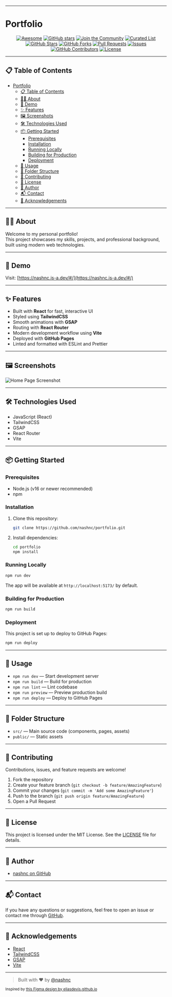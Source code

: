 

---

# Portfolio

<div align="center">

[![Awesome](https://img.shields.io/badge/Awesome-Profile-blueviolet?logo=github)](https://github.com/nashnc/portfolio)
[![GitHub stars](https://img.shields.io/github/stars/nashnc/portfolio?style=social)](https://github.com/nashnc/portfolio/stargazers)
[![Join the Community](https://img.shields.io/badge/Join%20My%20Community-@nashnc-ff69b4?logo=github)](https://github.com/nashnc)
[![Curated List](https://img.shields.io/badge/Curated%20List-GitHub%20Profile%20READMEs-orange?logo=github)](https://github.com/nashnc/portfolio)
[![GitHub Stars](https://img.shields.io/github/stars/nashnc/portfolio?color=yellow&label=Stars)](https://github.com/nashnc/portfolio/stargazers)
[![GitHub Forks](https://img.shields.io/github/forks/nashnc/portfolio?color=green&label=Forks)](https://github.com/nashnc/portfolio/fork)
[![Pull Requests](https://img.shields.io/github/issues-pr/nashnc/portfolio?label=Pull%20Requests)](https://github.com/nashnc/portfolio/pulls)
[![Issues](https://img.shields.io/github/issues/nashnc/portfolio?label=Issues)](https://github.com/nashnc/portfolio/issues)
[![GitHub Contributors](https://img.shields.io/github/contributors/nashnc/portfolio?label=Contributors)](https://github.com/nashnc/portfolio/graphs/contributors)
[![License](https://img.shields.io/github/license/nashnc/portfolio)](https://github.com/nashnc/portfolio/blob/main/LICENSE)

</div>

---

## 📋 Table of Contents

- [Portfolio](#portfolio)
  - [📋 Table of Contents](#-table-of-contents)
  - [🧑‍💻 About](#-about)
  - [🚀 Demo](#-demo)
  - [✨ Features](#-features)
  - [🖼️ Screenshots](#️-screenshots)
  - [🛠️ Technologies Used](#️-technologies-used)
  - [📦 Getting Started](#-getting-started)
    - [Prerequisites](#prerequisites)
    - [Installation](#installation)
    - [Running Locally](#running-locally)
    - [Building for Production](#building-for-production)
    - [Deployment](#deployment)
  - [📝 Usage](#-usage)
  - [📁 Folder Structure](#-folder-structure)
  - [🤝 Contributing](#-contributing)
  - [📄 License](#-license)
  - [👤 Author](#-author)
  - [📬 Contact](#-contact)
  - [🔗 Acknowledgements](#-acknowledgements)

---

## 🧑‍💻 About

Welcome to my personal portfolio!  
This project showcases my skills, projects, and professional background, built using modern web technologies.

---

## 🚀 Demo

Visit: [https://nashnc.is-a.dev/#/](https://nashnc.is-a.dev/#/)

---

## ✨ Features

- Built with **React** for fast, interactive UI
- Styled using **TailwindCSS**
- Smooth animations with **GSAP**
- Routing with **React Router**
- Modern development workflow using **Vite**
- Deployed with **GitHub Pages**
- Linted and formatted with ESLint and Prettier

---

## 🖼️ Screenshots

<!-- Add screenshots or GIFs of your portfolio here. Example: -->
![Home Page Screenshot](path/to/screenshot.png)

---

## 🛠️ Technologies Used

- JavaScript (React)
- TailwindCSS
- GSAP
- React Router
- Vite

---

## 📦 Getting Started

### Prerequisites

- Node.js (v16 or newer recommended)
- npm

### Installation

1. Clone this repository:
   ```sh
   git clone https://github.com/nashnc/portfolio.git
   ```
2. Install dependencies:
   ```sh
   cd portfolio
   npm install
   ```

### Running Locally

```sh
npm run dev
```
The app will be available at `http://localhost:5173/` by default.

### Building for Production

```sh
npm run build
```

### Deployment

This project is set up to deploy to GitHub Pages:
```sh
npm run deploy
```

---

## 📝 Usage

- `npm run dev` — Start development server
- `npm run build` — Build for production
- `npm run lint` — Lint codebase
- `npm run preview` — Preview production build
- `npm run deploy` — Deploy to GitHub Pages

---

## 📁 Folder Structure

- `src/` — Main source code (components, pages, assets)
- `public/` — Static assets

---

## 🤝 Contributing

Contributions, issues, and feature requests are welcome!

1. Fork the repository
2. Create your feature branch (`git checkout -b feature/AmazingFeature`)
3. Commit your changes (`git commit -m 'Add some AmazingFeature'`)
4. Push to the branch (`git push origin feature/AmazingFeature`)
5. Open a Pull Request

---

## 📄 License

This project is licensed under the MIT License. See the [LICENSE](LICENSE) file for details.

---

## 👤 Author

- [nashnc on GitHub](https://github.com/nashnc)

---

## 📬 Contact

If you have any questions or suggestions, feel free to open an issue or contact me through [GitHub](https://github.com/nashnc).

---

## 🔗 Acknowledgements

- [React](https://reactjs.org/)
- [TailwindCSS](https://tailwindcss.com/)
- [GSAP](https://greensock.com/gsap/)
- [Vite](https://vitejs.dev/)

---

> Built with ❤️ by [@nashnc](https://github.com/nashnc)

<sub>Inspired by <a href="https://figma.com/community/file/1164933568884615740/portfolio" target="_blank">this Figma  design by eliasdevis.github.io</a></sub>
